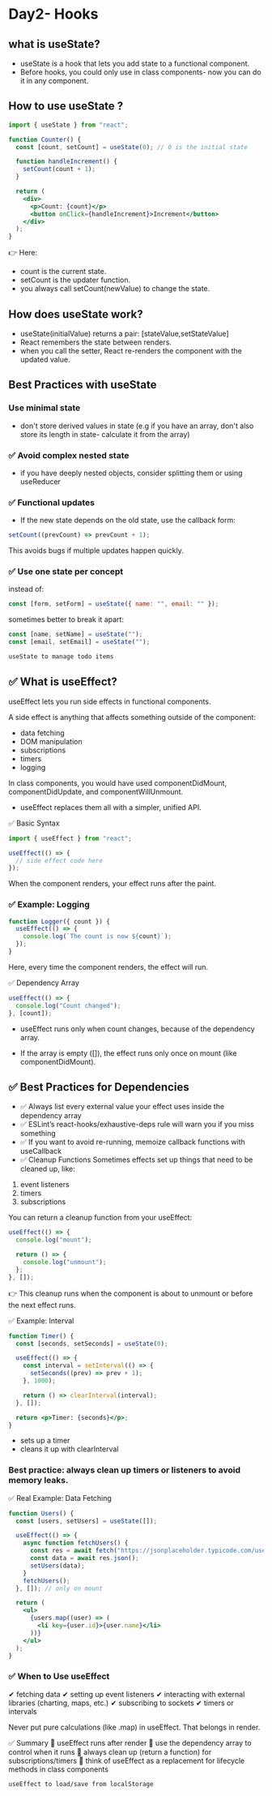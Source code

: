 # Day2- Hooks

## what is useState?

- useState is a hook that lets you add state to a functional component.
- Before hooks, you
  could only use in class components- now you can do
  it in any component.

## How to use useState ?

```jsx
import { useState } from "react";

function Counter() {
  const [count, setCount] = useState(0); // 0 is the initial state

  function handleIncrement() {
    setCount(count + 1);
  }

  return (
    <div>
      <p>Count: {count}</p>
      <button onClick={handleIncrement}>Increment</button>
    </div>
  );
}
```

👉 Here:

- count is the current state.
- setCount is the updater function.
- you always call setCount(newValue) to change the state.

## How does useState work?

- useState(initialValue) returns a pair:
  [stateValue,setStateValue]
- React remembers the state between renders.
- when you call the setter, React re-renders the
  component with the updated value.

## Best Practices with useState

### Use minimal state

- don't store derived values in state (e.g if you have an array, don't also store its length in state- calculate it from the array)

### ✅ Avoid complex nested state

- if you have deeply nested objects, consider splitting them or using useReducer

### ✅ Functional updates

- If the new state depends on the old state, use the callback form:

```jsx
setCount((prevCount) => prevCount + 1);
```

This avoids bugs if multiple updates happen quickly.

### ✅ Use one state per concept

instead of:

```jsx
const [form, setForm] = useState({ name: "", email: "" });
```

sometimes better to break it apart:

```jsx
const [name, setName] = useState("");
const [email, setEmail] = useState("");
```

```txt
useState to manage todo items
```

## ✅ What is useEffect?

useEffect lets you run side effects in functional components.

A side effect is anything that affects something outside of the component:

- data fetching
- DOM manipulation
- subscriptions
- timers
- logging

In class components, you would have used componentDidMount, componentDidUpdate, and componentWillUnmount.

- useEffect replaces them all with a simpler, unified API.

✅ Basic Syntax

```jsx
import { useEffect } from "react";

useEffect(() => {
  // side effect code here
});
```

When the component renders, your effect runs after the paint.

### ✅ Example: Logging

```jsx
function Logger({ count }) {
  useEffect(() => {
    console.log(`The count is now ${count}`);
  });
}
```

Here, every time the component renders, the effect will run.

✅ Dependency Array

```jsx
useEffect(() => {
  console.log("Count changed");
}, [count]);
```

- useEffect runs only when count changes, because of the dependency array.

- If the array is empty ([]), the effect runs only once on mount (like componentDidMount).

## ✅ Best Practices for Dependencies

- ✅ Always list every external value your effect uses inside the dependency array
- ✅ ESLint’s react-hooks/exhaustive-deps rule will warn you if you miss something
- ✅ If you want to avoid re-running, memoize callback functions with useCallback
- ✅ Cleanup Functions
  Sometimes effects set up things that need to be cleaned up, like:

1. event listeners
2. timers
3. subscriptions

You can return a cleanup function from your useEffect:

```jsx
useEffect(() => {
  console.log("mount");

  return () => {
    console.log("unmount");
  };
}, []);
```

👉 This cleanup runs when the component is about to unmount or before the next effect runs.

✅ Example: Interval

```jsx
function Timer() {
  const [seconds, setSeconds] = useState(0);

  useEffect(() => {
    const interval = setInterval(() => {
      setSeconds((prev) => prev + 1);
    }, 1000);

    return () => clearInterval(interval);
  }, []);

  return <p>Timer: {seconds}</p>;
}
```

- sets up a timer
- cleans it up with clearInterval

### Best practice: always clean up timers or listeners to avoid memory leaks.

✅ Real Example: Data Fetching

```jsx
function Users() {
  const [users, setUsers] = useState([]);

  useEffect(() => {
    async function fetchUsers() {
      const res = await fetch("https://jsonplaceholder.typicode.com/users");
      const data = await res.json();
      setUsers(data);
    }
    fetchUsers();
  }, []); // only on mount

  return (
    <ul>
      {users.map((user) => (
        <li key={user.id}>{user.name}</li>
      ))}
    </ul>
  );
}
```

### ✅ When to Use useEffect

✔ fetching data
✔ setting up event listeners
✔ interacting with external libraries (charting, maps, etc.)
✔ subscribing to sockets
✔ timers or intervals

Never put pure calculations (like .map) in useEffect. That belongs in render.

✅ Summary
🔹 useEffect runs after render
🔹 use the dependency array to control when it runs
🔹 always clean up (return a function) for subscriptions/timers
🔹 think of useEffect as a replacement for lifecycle methods in class components

```txt
useEffect to load/save from localStorage
```

